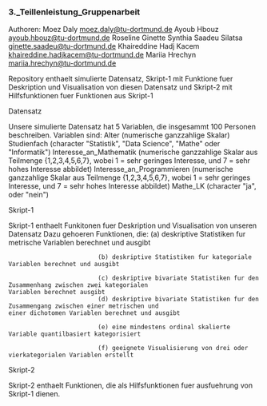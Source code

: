    ### 3._Teillenleistung_Gruppenarbeit 
   
   Authoren:
      Moez Daly                                  moez.daly@tu-dortmund.de
      Ayoub Hbouz                                ayoub.hbouz@tu-dortmund.de
      Roseline Ginette Synthia Saadeu Silatsa    ginette.saadeu@tu-dortmund.de
      Khaireddine Hadj Kacem                     khaireddine.hadjkacem@tu-dortmund.de
      Mariia Hrechyn                             mariia.hrechyn@tu-dortmund.de
      
Repository enthaelt simulierte Datensatz, Skript-1 mit Funktione fuer Deskription und Visualisation von diesen Datensatz
und Skript-2 mit Hilfsfunktionen fuer Funktionen aus Skript-1

   Datensatz 
   
Unsere simulierte Datensatz hat 5 Variablen, die insgesammt 100 Personen beschreiben.
Variablen sind: 
               Alter                        (numerische ganzzahlige Skalar)
               Studienfach                  (character "Statistik", "Data Science", "Mathe" oder "Informatik")
               Interesse_an_Mathematik      (numerische ganzzahlige Skalar aus Teilmenge {1,2,3,4,5,6,7}, wobei 1 =
                                             sehr geringes Interesse, und 7 = sehr hohes Interesse abbildet)
               Interesse_an_Programmieren   (numerische ganzzahlige Skalar aus Teilmenge {1,2,3,4,5,6,7}, wobei 1 =
                                             sehr geringes Interesse, und 7 = sehr hohes Interesse abbildet)
               Mathe_LK                     (character "ja", oder "nein")
               
               
   Skript-1
   
Skript-1 enthaelt Funkitonen fuer Deskription und Visualisation von unseren Datensatz 
Dazu gehoeren Funktionen, die:
                             (a) deskriptive Statistiken fur metrische Variablen berechnet und ausgibt
                            
                             (b) deskriptive Statistiken fur kategoriale Variablen berechnet und ausgibt

                             (c) deskriptive bivariate Statistiken fur den Zusammenhang zwischen zwei kategorialen                                       Variablen berechnet ausgibt
                             (d) deskriptive bivariate Statistiken fur den Zusammengang zwischen einer metrischen und                                    einer dichotomen Variablen berechnet und ausgibt
                             
                             (e) eine mindestens ordinal skalierte Variable quantilbasiert kategorisiert 
 
                             (f) geeignete Visualisierung von drei oder vierkategorialen Variablen erstellt
                             
                             
   Skript-2
   
Skript-2 enthaelt Funktionen, die als Hilfsfunktionen fuer ausfuehrung von Skript-1 dienen.

  